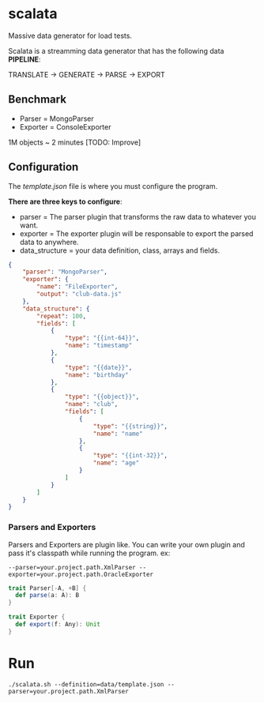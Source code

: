 # scalata
Massive data generator for load tests.

Scalata is a streamming data generator that has the following data __PIPELINE__:

TRANSLATE -> GENERATE -> PARSE -> EXPORT


## Benchmark

* Parser = MongoParser
* Exporter = ConsoleExporter

1M objects ~ 2 minutes [TODO: Improve]

## Configuration

The _template.json_ file is where you must configure the program.

__There are three keys to configure__:

* parser = The parser plugin that transforms the raw data to whatever you want.
* exporter = The exporter plugin will be responsable to export the parsed data to anywhere.
* data_structure = your data definition, class, arrays and fields.

```json
{
    "parser": "MongoParser",
    "exporter": {
        "name": "FileExporter",
        "output": "club-data.js"
    },
    "data_structure": {
        "repeat": 100,
        "fields": [
            {
                "type": "{{int-64}}",
                "name": "timestamp"
            },
            {
                "type": "{{date}}",
                "name": "birthday"
            },
            {
                "type": "{{object}}",
                "name": "club",
                "fields": [
                    {
                        "type": "{{string}}",
                        "name": "name"
                    },
                    {
                        "type": "{{int-32}}",
                        "name": "age"
                    }
                ]
            }
        ]
    }
}

```

### Parsers and Exporters ###

Parsers and Exporters are plugin like. You can write your own plugin and pass it's classpath while running the program.
ex:
```
--parser=your.project.path.XmlParser --exporter=your.project.path.OracleExporter
```

```scala
trait Parser[-A, +B] {
  def parse(a: A): B
}
```

```scala
trait Exporter {
  def export(f: Any): Unit
}
```



# Run
```
./scalata.sh --definition=data/template.json --parser=your.project.path.XmlParser
```
